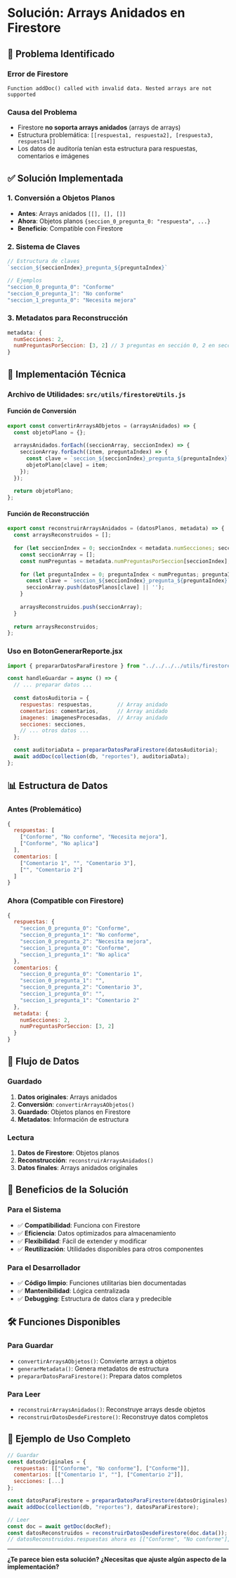 # Solución: Arrays Anidados en Firestore

## 🚨 **Problema Identificado**

### **Error de Firestore**
```
Function addDoc() called with invalid data. Nested arrays are not supported
```

### **Causa del Problema**
- Firestore **no soporta arrays anidados** (arrays de arrays)
- Estructura problemática: `[[respuesta1, respuesta2], [respuesta3, respuesta4]]`
- Los datos de auditoría tenían esta estructura para respuestas, comentarios e imágenes

## ✅ **Solución Implementada**

### **1. Conversión a Objetos Planos**
- **Antes**: Arrays anidados `[[], [], []]`
- **Ahora**: Objetos planos `{seccion_0_pregunta_0: "respuesta", ...}`
- **Beneficio**: Compatible con Firestore

### **2. Sistema de Claves**
```javascript
// Estructura de claves
`seccion_${seccionIndex}_pregunta_${preguntaIndex}`

// Ejemplos
"seccion_0_pregunta_0": "Conforme"
"seccion_0_pregunta_1": "No conforme"
"seccion_1_pregunta_0": "Necesita mejora"
```

### **3. Metadatos para Reconstrucción**
```javascript
metadata: {
  numSecciones: 2,
  numPreguntasPorSeccion: [3, 2] // 3 preguntas en sección 0, 2 en sección 1
}
```

## 🔧 **Implementación Técnica**

### **Archivo de Utilidades: `src/utils/firestoreUtils.js`**

#### **Función de Conversión**
```javascript
export const convertirArraysAObjetos = (arraysAnidados) => {
  const objetoPlano = {};
  
  arraysAnidados.forEach((seccionArray, seccionIndex) => {
    seccionArray.forEach((item, preguntaIndex) => {
      const clave = `seccion_${seccionIndex}_pregunta_${preguntaIndex}`;
      objetoPlano[clave] = item;
    });
  });
  
  return objetoPlano;
};
```

#### **Función de Reconstrucción**
```javascript
export const reconstruirArraysAnidados = (datosPlanos, metadata) => {
  const arraysReconstruidos = [];
  
  for (let seccionIndex = 0; seccionIndex < metadata.numSecciones; seccionIndex++) {
    const seccionArray = [];
    const numPreguntas = metadata.numPreguntasPorSeccion[seccionIndex];
    
    for (let preguntaIndex = 0; preguntaIndex < numPreguntas; preguntaIndex++) {
      const clave = `seccion_${seccionIndex}_pregunta_${preguntaIndex}`;
      seccionArray.push(datosPlanos[clave] || '');
    }
    
    arraysReconstruidos.push(seccionArray);
  }
  
  return arraysReconstruidos;
};
```

### **Uso en BotonGenerarReporte.jsx**
```javascript
import { prepararDatosParaFirestore } from "../../../../utils/firestoreUtils";

const handleGuardar = async () => {
  // ... preparar datos ...
  
  const datosAuditoria = {
    respuestas: respuestas,        // Array anidado
    comentarios: comentarios,      // Array anidado
    imagenes: imagenesProcesadas,  // Array anidado
    secciones: secciones,
    // ... otros datos ...
  };

  const auditoriaData = prepararDatosParaFirestore(datosAuditoria);
  await addDoc(collection(db, "reportes"), auditoriaData);
};
```

## 📊 **Estructura de Datos**

### **Antes (Problemático)**
```javascript
{
  respuestas: [
    ["Conforme", "No conforme", "Necesita mejora"],
    ["Conforme", "No aplica"]
  ],
  comentarios: [
    ["Comentario 1", "", "Comentario 3"],
    ["", "Comentario 2"]
  ]
}
```

### **Ahora (Compatible con Firestore)**
```javascript
{
  respuestas: {
    "seccion_0_pregunta_0": "Conforme",
    "seccion_0_pregunta_1": "No conforme",
    "seccion_0_pregunta_2": "Necesita mejora",
    "seccion_1_pregunta_0": "Conforme",
    "seccion_1_pregunta_1": "No aplica"
  },
  comentarios: {
    "seccion_0_pregunta_0": "Comentario 1",
    "seccion_0_pregunta_1": "",
    "seccion_0_pregunta_2": "Comentario 3",
    "seccion_1_pregunta_0": "",
    "seccion_1_pregunta_1": "Comentario 2"
  },
  metadata: {
    numSecciones: 2,
    numPreguntasPorSeccion: [3, 2]
  }
}
```

## 🔄 **Flujo de Datos**

### **Guardado**
1. **Datos originales**: Arrays anidados
2. **Conversión**: `convertirArraysAObjetos()`
3. **Guardado**: Objetos planos en Firestore
4. **Metadatos**: Información de estructura

### **Lectura**
1. **Datos de Firestore**: Objetos planos
2. **Reconstrucción**: `reconstruirArraysAnidados()`
3. **Datos finales**: Arrays anidados originales

## 🚀 **Beneficios de la Solución**

### **Para el Sistema**
- ✅ **Compatibilidad**: Funciona con Firestore
- ✅ **Eficiencia**: Datos optimizados para almacenamiento
- ✅ **Flexibilidad**: Fácil de extender y modificar
- ✅ **Reutilización**: Utilidades disponibles para otros componentes

### **Para el Desarrollador**
- ✅ **Código limpio**: Funciones utilitarias bien documentadas
- ✅ **Mantenibilidad**: Lógica centralizada
- ✅ **Debugging**: Estructura de datos clara y predecible

## 🛠️ **Funciones Disponibles**

### **Para Guardar**
- `convertirArraysAObjetos()`: Convierte arrays a objetos
- `generarMetadata()`: Genera metadatos de estructura
- `prepararDatosParaFirestore()`: Prepara datos completos

### **Para Leer**
- `reconstruirArraysAnidados()`: Reconstruye arrays desde objetos
- `reconstruirDatosDesdeFirestore()`: Reconstruye datos completos

## 📝 **Ejemplo de Uso Completo**

```javascript
// Guardar
const datosOriginales = {
  respuestas: [["Conforme", "No conforme"], ["Conforme"]],
  comentarios: [["Comentario 1", ""], ["Comentario 2"]],
  secciones: [...]
};

const datosParaFirestore = prepararDatosParaFirestore(datosOriginales);
await addDoc(collection(db, "reportes"), datosParaFirestore);

// Leer
const doc = await getDoc(docRef);
const datosReconstruidos = reconstruirDatosDesdeFirestore(doc.data());
// datosReconstruidos.respuestas ahora es [["Conforme", "No conforme"], ["Conforme"]]
```

---

**¿Te parece bien esta solución? ¿Necesitas que ajuste algún aspecto de la implementación?** 